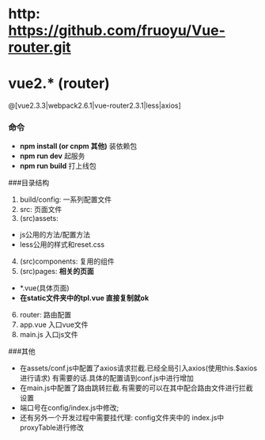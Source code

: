 # http: https://github.com/fruoyu/Vue-router.git
# vue2.*  (router)
 @[vue2.3.3|webpack2.6.1|vue-router2.3.1|less|axios]

### 命令
- **npm install (or cnpm 其他)** 装依赖包
- **npm run dev** 起服务
- **npm run build** 打上线包

###目录结构
1. build/config: 一系列配置文件
2. src: 页面文件
3. (src)assets: 
- js公用的方法/配置方法
- less公用的样式和reset.css
4. (src)components: 复用的组件
5. (src)pages: **相关的页面** 
- *.vue(具体页面)
- **在static文件夹中的tpl.vue 直接复制就ok**
6. router: 路由配置
7. app.vue 入口vue文件
8. main.js 入口js文件

###其他
- 在assets/conf.js中配置了axios请求拦截.已经全局引入axios(使用this.$axios进行请求)
有需要的话.具体的配置请到conf.js中进行增加
- 在main.js中配置了路由跳转拦截.有需要的可以在其中配合路由文件进行拦截设置
- 端口号在config/index.js中修改;
- 还有另外一个开发过程中需要挂代理: config文件夹中的 index.js中 proxyTable进行修改
